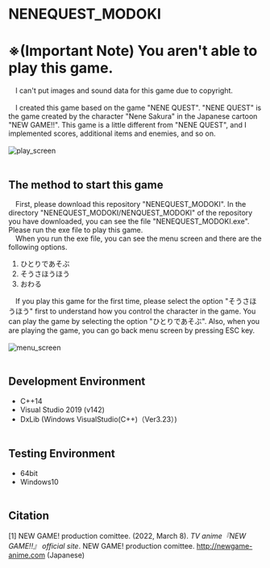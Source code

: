 # NENEQUEST_MODOKI
# ※(Important Note) You aren't able to play this game.
&emsp;I can't put images and sound data for this game due to copyright.
<br><br>
&emsp;I created this game based on the game "NENE QUEST". "NENE QUEST" is the game created by the character "Nene Sakura" in the Japanese cartoon "NEW GAME!!". This game is a little different from "NENE QUEST", and I implemented scores, additional items and enemies, and so on.
<br><br>
![play_screen](https://user-images.githubusercontent.com/98777246/157100279-634b0e8c-9cfe-45e0-b45f-b704462f6c80.jpg)
<br><br>


## The method to start this game
&emsp;First, please download this repository "NENEQUEST_MODOKI". In the directory "NENEQUEST_MODOKI/NENQUEST_MODOKI" of the repository you have downloaded, you can see the file "NENEQUEST_MODOKI.exe". Please run the exe file to play this game.<br>
&emsp;When you run the exe file, you can see the menu screen and there are the following options. 

1. ひとりであそぶ
2. そうさほうほう
3. おわる


&emsp;If you play this game for the first time, please select the option "そうさほうほう" first to understand how you control the character in the game. You can play the game by selecting the option "ひとりであそぶ". Also, when you are playing the game, you can go back menu screen by pressing ESC key.
<br><br>
![menu_screen](https://user-images.githubusercontent.com/98777246/157100907-1264b7bb-50a4-4032-8827-b2ba3bc07d69.jpg)
<br><br>


## Development Environment
- C++14
- Visual Studio 2019 (v142)
- DxLib (Windows VisualStudio(C++)（Ver3.23）)
<br><br>

## Testing Environment
- 64bit
- Windows10
<br><br>

## Citation
[1] NEW GAME! production comittee. (2022, March 8). *TV anime『NEW GAME!!』 official site*. NEW GAME! production comittee. http://newgame-anime.com (Japanese)